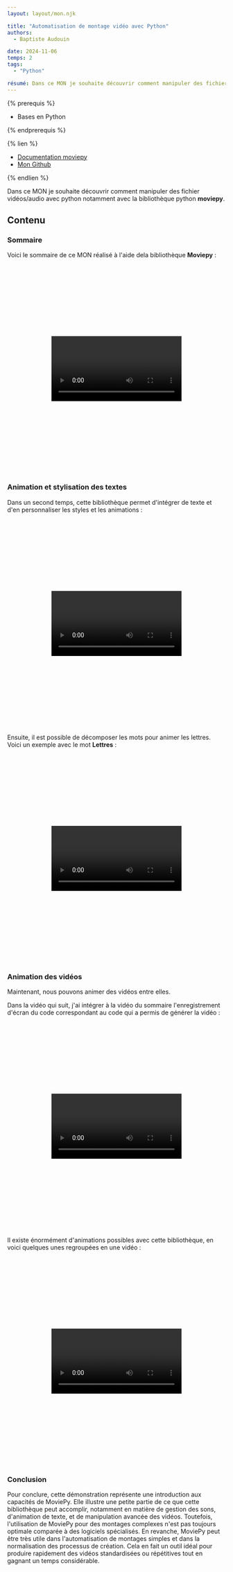 ```yaml
---
layout: layout/mon.njk

title: "Automatisation de montage vidéo avec Python"
authors:
  - Baptiste Audouin

date: 2024-11-06
temps: 2
tags:
  - "Python"

résumé: Dans ce MON je souhaite découvrir comment manipuler des fichier vidéos/audio avec python notamment avec la bibliothèque python moviepy.
---
```


{% prerequis %}

- Bases en Python

{% endprerequis %}

{% lien %}

 - [Documentation moviepy](https://pypi.org/project/moviepy/)
 - [Mon Github](https://github.com/baptiste7905/MON.2.1)

{% endlien %}

Dans ce MON je souhaite découvrir comment manipuler des fichier vidéos/audio avec python notamment avec la bibliothèque python **moviepy**.

## Contenu

### Sommaire

Voici le sommaire de ce MON réalisé à l'aide dela bibliothèque **Moviepy** :


<div style="display: flex; justify-content: center; align-items: center; height: 480;">
  <video style="max-width: 100%; height: auto;" controls>
    <source src="./videos/intro.mp4" type="video/mp4">
    Your browser does not support the video tag.
  </video>
</div>


### Animation et stylisation des textes

Dans un second temps, cette bibliothèque permet d'intégrer de texte et d'en personnaliser les styles et les animations :

<div style="display: flex; justify-content: center; align-items: center; height: 480;">
  <video style="max-width: 100%; height: auto;" controls>
    <source src="./videos/text_animation_base.mp4" type="video/mp4">
    Your browser does not support the video tag.
  </video>
</div>

Ensuite, il est possible de décomposer les mots pour animer les lettres. Voici un exemple avec le mot **Lettres** :

<div style="display: flex; justify-content: center; align-items: center; height: 480;">
  <video style="max-width: 100%; height: auto;" controls>
    <source src="./videos/animation_text_avance_compatible.mp4" type="video/mp4">
    Your browser does not support the video tag.
  </video>
</div>

### Animation des vidéos

Maintenant, nous pouvons animer des vidéos entre elles.

Dans la vidéo qui suit, j'ai intégrer à la vidéo du sommaire l'enregistrement d'écran du code correspondant au code qui a permis de générer la vidéo :

<div style="display: flex; justify-content: center; align-items: center; height: 480;">
  <video style="max-width: 100%; height: auto;" controls>
    <source src="./videos/double_ecran.mp4" type="video/mp4">
    Your browser does not support the video tag.
  </video>
</div>

Il existe énormément d'animations possibles avec cette bibliothèque, en voici quelques unes regroupées en une vidéo :

<div style="display: flex; justify-content: center; align-items: center; height: 480;">
  <video style="max-width: 100%; height: auto;" controls>
    <source src="./videos/multiple.mp4" type="video/mp4">
    Your browser does not support the video tag.
  </video>
</div>

### Conclusion

Pour conclure, cette démonstration représente une introduction aux capacités de MoviePy. Elle illustre une petite partie de ce que cette bibliothèque peut accomplir, notamment en matière de gestion des sons, d'animation de texte, et de manipulation avancée des vidéos.
Toutefois, l'utilisation de MoviePy pour des montages complexes n'est pas toujours optimale comparée à des logiciels spécialisés. En revanche, MoviePy peut être très utile dans l'automatisation de montages simples et dans la normalisation des processus de création. Cela en fait un outil idéal pour produire rapidement des vidéos standardisées ou répétitives tout en gagnant un temps considérable.